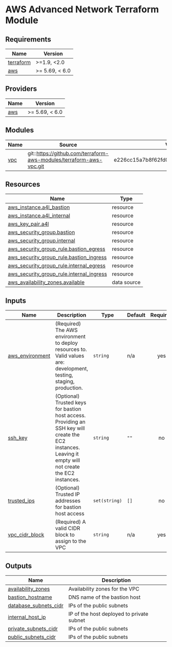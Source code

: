 # AWS Advanced Network Terraform Module

<!-- BEGIN_TF_DOCS -->
## Requirements

| Name | Version |
|------|---------|
| <a name="requirement_terraform"></a> [terraform](#requirement\_terraform) | >=1.9, <2.0 |
| <a name="requirement_aws"></a> [aws](#requirement\_aws) | >= 5.69, < 6.0 |

## Providers

| Name | Version |
|------|---------|
| <a name="provider_aws"></a> [aws](#provider\_aws) | >= 5.69, < 6.0 |

## Modules

| Name | Source | Version |
|------|--------|---------|
| <a name="module_vpc"></a> [vpc](#module\_vpc) | git::https://github.com/terraform-aws-modules/terraform-aws-vpc.git | e226cc15a7b8f62fd0e108792fea66fa85bcb4b9 |

## Resources

| Name | Type |
|------|------|
| [aws_instance.a4l_bastion](https://registry.terraform.io/providers/hashicorp/aws/latest/docs/resources/instance) | resource |
| [aws_instance.a4l_internal](https://registry.terraform.io/providers/hashicorp/aws/latest/docs/resources/instance) | resource |
| [aws_key_pair.a4l](https://registry.terraform.io/providers/hashicorp/aws/latest/docs/resources/key_pair) | resource |
| [aws_security_group.bastion](https://registry.terraform.io/providers/hashicorp/aws/latest/docs/resources/security_group) | resource |
| [aws_security_group.internal](https://registry.terraform.io/providers/hashicorp/aws/latest/docs/resources/security_group) | resource |
| [aws_security_group_rule.bastion_egress](https://registry.terraform.io/providers/hashicorp/aws/latest/docs/resources/security_group_rule) | resource |
| [aws_security_group_rule.bastion_ingress](https://registry.terraform.io/providers/hashicorp/aws/latest/docs/resources/security_group_rule) | resource |
| [aws_security_group_rule.internal_egress](https://registry.terraform.io/providers/hashicorp/aws/latest/docs/resources/security_group_rule) | resource |
| [aws_security_group_rule.internal_ingress](https://registry.terraform.io/providers/hashicorp/aws/latest/docs/resources/security_group_rule) | resource |
| [aws_availability_zones.available](https://registry.terraform.io/providers/hashicorp/aws/latest/docs/data-sources/availability_zones) | data source |

## Inputs

| Name | Description | Type | Default | Required |
|------|-------------|------|---------|:--------:|
| <a name="input_aws_environment"></a> [aws\_environment](#input\_aws\_environment) | (Required) The AWS environment to deploy resources to.<br>    Valid values are: development, testing, staging, production. | `string` | n/a | yes |
| <a name="input_ssh_key"></a> [ssh\_key](#input\_ssh\_key) | (Optional) Trusted keys for bastion host access.<br>    Providing an SSH key will create the EC2 instances. Leaving it empty will not create the EC2 instances. | `string` | `""` | no |
| <a name="input_trusted_ips"></a> [trusted\_ips](#input\_trusted\_ips) | (Optional) Trusted IP addresses for bastion host access | `set(string)` | `[]` | no |
| <a name="input_vpc_cidr_block"></a> [vpc\_cidr\_block](#input\_vpc\_cidr\_block) | (Required) A valid CIDR block to assign to the VPC | `string` | n/a | yes |

## Outputs

| Name | Description |
|------|-------------|
| <a name="output_availability_zones"></a> [availability\_zones](#output\_availability\_zones) | Availability zones for the VPC |
| <a name="output_bastion_hostname"></a> [bastion\_hostname](#output\_bastion\_hostname) | DNS name of the bastion host |
| <a name="output_database_subnets_cidr"></a> [database\_subnets\_cidr](#output\_database\_subnets\_cidr) | IPs of the public subnets |
| <a name="output_internal_host_ip"></a> [internal\_host\_ip](#output\_internal\_host\_ip) | IP of the host deployed to private subnet |
| <a name="output_private_subnets_cidr"></a> [private\_subnets\_cidr](#output\_private\_subnets\_cidr) | IPs of the public subnets |
| <a name="output_public_subnets_cidr"></a> [public\_subnets\_cidr](#output\_public\_subnets\_cidr) | IPs of the public subnets |
<!-- END_TF_DOCS -->
